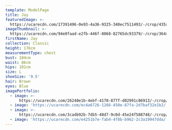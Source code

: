 ```yaml
---
template: ModelPage
title: Jay
featuredImage: >-
  https://ucarecdn.com/17391496-0e93-4a36-9325-340ec7511493/-/crop/435x232/0,0/-/preview/
imageThumbnail: >-
  https://ucarecdn.com/94e0faad-e2fb-446f-8068-82765dc93379/-/crop/364x434/37,0/-/preview/
firstName: Jay
collection: Classic
height: 176cm
measurementType: chest
bust: 104cm
waist: 86cm
hips: 101cm
size: L
shoeSize: '9.5'
hair: Brown
eyes: Blue
imagePortfolio:
  - image: >-
      https://ucarecdn.com/26240e1b-4ebf-4170-877f-d02991c86913/-/crop/327x569/0,8/-/preview/
  - image: 'https://ucarecdn.com/ec4a6726-1266-450e-87fa-2d7baf32e1b2/'
  - image: >-
      https://ucarecdn.com/3cadb92b-7db5-40d7-9c0d-45e24f588748/-/crop/285x374/0,3/-/preview/
  - image: 'https://ucarecdn.com/e4251b7e-fab4-4f8b-b962-2c3a19947dda/'
---
```



